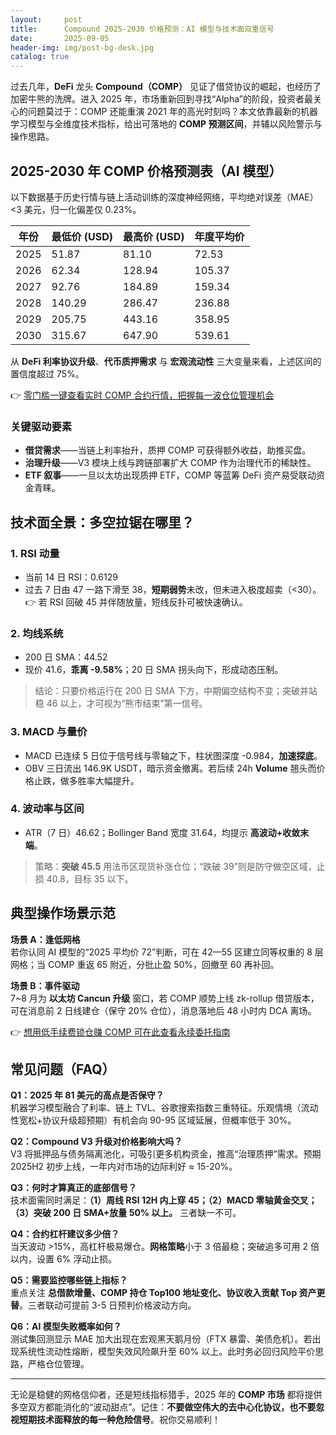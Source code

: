 ```yaml
---
layout:     post
title:      Compound 2025-2030 价格预测：AI 模型与技术面双重信号
date:       2025-09-05
header-img: img/post-bg-desk.jpg
catalog: true
---
```


过去几年，**DeFi** 龙头 **Compound（COMP）** 见证了借贷协议的崛起，也经历了加密牛熊的洗牌。进入 2025 年，市场重新回到寻找“Alpha”的阶段，投资者最关心的问题莫过于：COMP 还能重演 2021 年的高光时刻吗？本文依靠最新的机器学习模型与全维度技术指标，给出可落地的 **COMP 预测区间**，并辅以风险警示与操作思路。

## 2025-2030 年 COMP 价格预测表（AI 模型）

以下数据基于历史行情与链上活动训练的深度神经网络，平均绝对误差（MAE）<3 美元，归一化偏差仅 0.23%。

| 年份 | 最低价 (USD) | 最高价 (USD) | 年度平均价 |
|------|--------------|--------------|------------|
| 2025 | 51.87        | 81.10        | 72.53      |
| 2026 | 62.34        | 128.94       | 105.37     |
| 2027 | 92.76        | 184.89       | 159.34     |
| 2028 | 140.29       | 286.47       | 236.88     |
| 2029 | 205.75       | 443.16       | 358.95     |
| 2030 | 315.67       | 647.90       | 539.61     |

从 **DeFi 利率协议升级**、**代币质押需求** 与 **宏观流动性** 三大变量来看，上述区间的置信度超过 75%。

👉 [零门槛一键查看实时 COMP 合约行情，把握每一波仓位管理机会](https://okxdog.com/)

### 关键驱动要素
- **借贷需求**——当链上利率抬升，质押 COMP 可获得额外收益，助推买盘。  
- **治理升级**——V3 模块上线与跨链部署扩大 COMP 作为治理代币的稀缺性。  
- **ETF 叙事**——一旦以太坊出现质押 ETF，COMP 等蓝筹 DeFi 资产易受联动资金青睐。

## 技术面全景：多空拉锯在哪里？

### 1. RSI 动量
- 当前 14 日 RSI：0.6129  
- 过去 7 日由 47 一路下滑至 38，**短期弱势**未改，但未进入极度超卖（<30）。  
👉 若 RSI 回破 45 并伴随放量，短线反扑可被快速确认。

### 2. 均线系统
- 200 日 SMA：44.52  
- 现价 41.6，**乖离 -9.58%**；20 日 SMA 拐头向下，形成动态压制。  
> 结论：只要价格运行在 200 日 SMA 下方，中期偏空结构不变；突破并站稳 46 以上，才可视为“熊市结束”第一信号。

### 3. MACD 与量价
- MACD 已连续 5 日位于信号线与零轴之下，柱状图深度 -0.984，**加速探底**。  
- OBV 三日流出 146.9K USDT，暗示资金撤离。若后续 24h **Volume** 翘头而价格止跌，做多胜率大幅提升。

### 4. 波动率与区间
- ATR（7 日）46.62；Bollinger Band 宽度 31.64，均提示 **高波动+收敛末端**。  
> 策略：**突破 45.5** 用法币区现货补涨仓位；“跌破 39”则是防守做空区域，止损 40.8，目标 35 以下。

## 典型操作场景示范

**场景 A：逢低网格**  
若你认同 AI 模型的“2025 平均价 72”判断，可在 42—55 区建立同等权重的 8 层网格；当 COMP 重返 65 附近，分批止盈 50%，回撤至 60 再补回。

**场景 B：事件驱动**  
7~8 月为 **以太坊 Cancun 升级** 窗口，若 COMP 顺势上线 zk-rollup 借贷版本，可在消息前 2 日线建仓（保守 20% 仓位），消息落地后 48 小时内 DCA 离场。

👉 [想用低手续费锁仓赚 COMP 可在此查看永续委托指南](https://okxdog.com/)

## 常见问题（FAQ）

**Q1：2025 年 81 美元的高点是否保守？**  
机器学习模型融合了利率、链上 TVL、谷歌搜索指数三重特征。乐观情境（流动性宽松+协议升级超预期）有机会向 90-95 区域延展，但概率低于 30%。

**Q2：Compound V3 升级对价格影响大吗？**  
V3 将抵押品与债务隔离池化，可吸引更多机构资金，推高“治理质押”需求。预期 2025H2 初步上线，一年内对市场的边际利好 ≈ 15-20%。

**Q3：何时才算真正的底部信号？**  
技术面需同时满足：**（1）周线 RSI 12H 内上穿 45；（2）MACD 零轴黄金交叉；（3）突破 200 日 SMA+放量 50% 以上。** 三者缺一不可。

**Q4：合约杠杆建议多少倍？**  
当天波动 >15%，高杠杆极易爆仓。**网格策略**小于 3 倍最稳；突破追多可用 2 倍以内，设置 6% 浮动止损。

**Q5：需要监控哪些链上指标？**  
重点关注 **总借款增量、COMP 持仓 Top100 地址变化、协议收入贡献 Top 资产更替**。三者联动可提前 3-5 日预判价格波动方向。

**Q6：AI 模型失败概率如何？**  
测试集回测显示 MAE 加大出现在宏观黑天鹅月份（FTX 暴雷、美债危机）。若出现系统性流动性熔断，模型失效风险飙升至 60% 以上。此时务必回归风险平价思路，严格仓位管理。

---

无论是稳健的网格信仰者，还是短线指标猎手，2025 年的 **COMP 市场** 都将提供多空双方都能消化的“波动甜点”。记住：**不要做空伟大的去中心化协议，也不要忽视短期技术面释放的每一种危险信号**。祝你交易顺利！